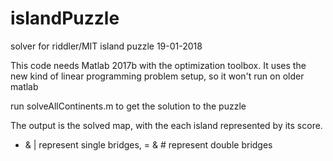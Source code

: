# islandPuzzle
solver for riddler/MIT island puzzle 19-01-2018

This code needs Matlab 2017b with the optimization toolbox. It uses the new kind of linear programming problem setup, so it won't run on older matlab

run solveAllContinents.m to get the solution to the puzzle

The output is the solved map, with the each island represented by its score. 
- & | represent single bridges, = & # represent double bridges